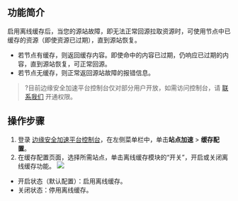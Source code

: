 ## 功能简介
启用离线缓存后，当您的源站故障，即无法正常回源拉取资源时，可使用节点中已缓存的资源（即使资源已过期），直到源站恢复。
- 若节点有缓存，则返回缓存内容。即使命中的内容已过期，仍响应已过期的内容，直到源站恢复，可正常回源。
- 若节点无缓存，则正常返回源站故障的报错信息。

>?目前边缘安全加速平台控制台仅对部分用户开放，如需访问控制台，请 [联系我们](https://cloud.tencent.com/online-service) 开通权限。
>
## 操作步骤
1. 登录 [边缘安全加速平台控制台](https://console.cloud.tencent.com/teo)，在左侧菜单栏中，单击**站点加速** > **缓存配置**。
2. 在缓存配置页面，选择所需站点，单击离线缓存模块的“开关”，开启或关闭离线缓存功能。
![](https://qcloudimg.tencent-cloud.cn/raw/d2c8753ebc9c331dbb8fe5e3f1af310a.png)
 - 开启状态（默认配置）：启用离线缓存。
 - 关闭状态：停用离线缓存。
 
